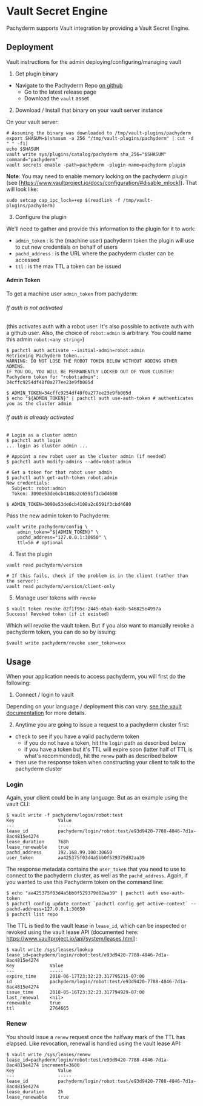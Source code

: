 # Vault Secret Engine

Pachyderm supports Vault integration by providing a Vault Secret Engine.


## Deployment

Vault instructions for the admin deploying/configuring/managing vault

1) Get plugin binary

- Navigate to the Pachyderm Repo [on github]()
    - Go to the latest release page
    - Download the `vault` asset

2) Download / Install that binary on your vault server instance

On your vault server:

```
# Assuming the binary was downloaded to /tmp/vault-plugins/pachyderm
export SHASUM=$(shasum -a 256 "/tmp/vault-plugins/pachyderm" | cut -d " " -f1)
echo $SHASUM
vault write sys/plugins/catalog/pachyderm sha_256="$SHASUM" command="pachyderm"
vault secrets enable -path=pachyderm -plugin-name=pachyderm plugin
```

**Note**: You may need to enable memory locking on the pachyderm plugin (see
[https://www.vaultproject.io/docs/configuration/#disable_mlock]). That will look
like:
```
sudo setcap cap_ipc_lock=+ep $(readlink -f /tmp/vault-plugins/pachyderm)
```

3) Configure the plugin

We'll need to gather and provide this information to the plugin for it to work:

- `admin_token` : is the (machine user) pachyderm token the plugin will use to cut new credentials on behalf of users
- `pachd_address` : is the URL where the pachyderm cluster can be accessed
- `ttl` : is the max TTL a token can be issued


#### Admin Token

To get a machine user `admin_token` from pachyderm:

###### If auth is not activated
(this activates auth with a robot user. It's also possible to activate auth with a github user. Also, the choice of `robot:admin` is arbitrary. You could name this admin `robot:<any string>`)
```
$ pachctl auth activate --initial-admin=robot:admin
Retrieving Pachyderm token...
WARNING: DO NOT LOSE THE ROBOT TOKEN BELOW WITHOUT ADDING OTHER ADMINS.
IF YOU DO, YOU WILL BE PERMANENTLY LOCKED OUT OF YOUR CLUSTER!
Pachyderm token for "robot:admin":
34cffc9254df40f0a277ee23e9fb005d

$ ADMIN_TOKEN=34cffc9254df40f0a277ee23e9fb005d
$ echo "${ADMIN_TOKEN}" | pachctl auth use-auth-token # authenticates you as the cluster admin
```

###### If auth *is* already activated
```
# Login as a cluster admin
$ pachctl auth login
... login as cluster admin ...

# Appoint a new robot user as the cluster admin (if needed)
$ pachctl auth modify-admins --add=robot:admin

# Get a token for that robot user admin
$ pachctl auth get-auth-token robot:admin
New credentials:
  Subject: robot:admin
  Token: 3090e53de6cb4108a2c6591f3cbd4680

$ ADMIN_TOKEN=3090e53de6cb4108a2c6591f3cbd4680
```

Pass the new admin token to Pachyderm:
```
vault write pachyderm/config \
    admin_token="${ADMIN_TOKEN}" \
    pachd_address="127.0.0.1:30650" \
    ttl=5m # optional
```
4) Test the plugin

```
vault read pachyderm/version

# If this fails, check if the problem is in the client (rather than the server):
vault read pachyderm/version/client-only
```

5) Manage user tokens with `revoke`

```
$ vault token revoke d2f1f95c-2445-65ab-6a8b-546825e4997a
Success! Revoked token (if it existed)
```

Which will revoke the vault token. But if you also want to manually revoke a pachyderm token, you can do so by issuing:

```
$vault write pachyderm/revoke user_token=xxx

```

## Usage

When your application needs to access pachyderm, you will first do the following:

1) Connect / login to vault

Depending on your language / deployment this can vary. [see the vault documentation]() for more details.

2) Anytime you are going to issue a request to a pachyderm cluster first:

- check to see if you have a valid pachyderm token
    - if you do not have a token, hit the `login` path as described below
    - if you have a token but it's TTL will expire soon (latter half of TTL is what's recommended), hit the `renew` path as described below
- then use the response token when constructing your client to talk to the pachyderm cluster

### Login

Again, your client could be in any language. But as an example using the vault CLI:

```
$ vault write -f pachyderm/login/robot:test
Key                Value
---                -----
lease_id           pachyderm/login/robot:test/e93d9420-7788-4846-7d1a-8ac4815e4274
lease_duration     768h
lease_renewable    true
pachd_address      192.168.99.100:30650
user_token         aa425375f03d4a5bb0f529379d82aa39
```

The response metadata contains the `user_token` that you need to use to connect to the pachyderm cluster,
    as well as the `pachd_address`.
Again, if you wanted to use this Pachyderm token on the command line:
```
$ echo "aa425375f03d4a5bb0f529379d82aa39" | pachctl auth use-auth-token
$ pachctl config update context `pachctl config get active-context` --pachd-address=127.0.0.1:30650
$ pachctl list repo
```

The TTL is tied to the vault lease in `lease_id`, which can be inspected or revoked
  using the vault lease API (documented here: https://www.vaultproject.io/api/system/leases.html):

```
$ vault write /sys/leases/lookup lease_id=pachyderm/login/robot:test/e93d9420-7788-4846-7d1a-8ac4815e4274
Key             Value
---             -----
expire_time     2018-06-17T23:32:23.317795215-07:00
id              pachyderm/login/robot:test/e93d9420-7788-4846-7d1a-8ac4815e4274
issue_time      2018-05-16T23:32:23.317794929-07:00
last_renewal    <nil>
renewable       true
ttl             2764665
```


### Renew

You should issue a `renew` request once the halfway mark of the TTL has elapsed.
Like revocation, renewal is handled using the vault lease API:
```
$ vault write /sys/leases/renew lease_id=pachyderm/login/robot:test/e93d9420-7788-4846-7d1a-8ac4815e4274 increment=3600
Key                Value
---                -----
lease_id           pachyderm/login/robot:test/e93d9420-7788-4846-7d1a-8ac4815e4274
lease_duration     2h
lease_renewable    true
```

